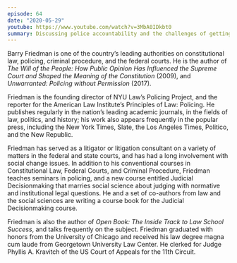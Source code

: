 ```yaml
---
episode: 64
date: "2020-05-29"
youtube: https://www.youtube.com/watch?v=3MbA0IDkbt0
summary: Discussing police accountability and the challenges of getting it
---
```

Barry Friedman is one of the country’s leading authorities on constitutional
law, policing, criminal procedure, and the federal courts. He is the author of
*The Will of the People: How Public Opinion Has Influenced the Supreme Court
and Shaped the Meaning of the Constitution* (2009), and *Unwarranted: Policing
without Permission* (2017).

Friedman is the founding director of NYU Law’s Policing Project, and the
reporter for the American Law Institute’s Principles of Law: Policing. He
publishes regularly in the nation’s leading academic journals, in the fields of
law, politics, and history; his work also appears frequently in the popular
press, including the New York Times, Slate, the Los Angeles Times, Politico,
and the New Republic.

Friedman has served as a litigator or litigation consultant on a variety of
matters in the federal and state courts, and has had a long involvement with
social change issues. In addition to his conventional courses in Constitutional
Law, Federal Courts, and Criminal Procedure, Friedman teaches seminars in
policing, and a new course entitled Judicial Decisionmaking that marries social
science about judging with normative and institutional legal questions. He and
a set of co-authors from law and the social sciences are writing a course book
for the Judicial Decisionmaking course.

Friedman is also the author of *Open Book: The Inside Track to Law School
Success*, and talks frequently on the subject. Friedman graduated with honors
from the University of Chicago and received his law degree magna cum laude from
Georgetown University Law Center. He clerked for Judge Phyllis A. Kravitch of
the US Court of Appeals for the 11th Circuit.
